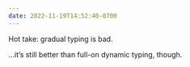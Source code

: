 ```yaml
---
date: 2022-11-19T14:52:40-0700
---
```


Hot take: gradual typing is bad.

…it’s still better than full-on dynamic typing, though.